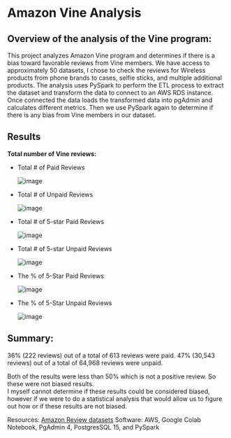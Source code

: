 # Amazon Vine Analysis

## Overview of the analysis of the Vine program:
This project analyzes Amazon Vine program and determines if there is a bias toward favorable reviews from Vine members. We have access to approximately 50 datasets, I chose to check the reviews for Wireless products from phone brands to cases, selfie sticks, and multiple additional products.  The analysis uses PySpark to perform the ETL process to extract the dataset and transform the data to connect to an AWS RDS instance.  Once connected the data loads the transformed data into pgAdmin and calculates different metrics.  Then we use PySpark again to determine if there is any bias from Vine members in our dataset.


## Results

**Total number of Vine reviews:**

- Total # of Paid Reviews

  ![image](https://user-images.githubusercontent.com/110787194/211240998-a34a57b0-b1d2-4dd7-8725-46bb25515bf1.png)

- Total # of Unpaid Reviews

  ![image](https://user-images.githubusercontent.com/110787194/211241041-02515ad9-2378-45e7-acc8-f06e1755c188.png)

- Total # of 5-star Paid Reviews

  ![image](https://user-images.githubusercontent.com/110787194/211241069-402468d3-3ba0-4695-8999-5b75b7df583b.png)
   
- Total # of 5-star Unpaid Reviews

  ![image](https://user-images.githubusercontent.com/110787194/211241471-1678d672-afbd-4e82-85be-691eca7b0107.png)

- The % of 5-Star Paid Reviews

  ![image](https://user-images.githubusercontent.com/110787194/211241925-9b0169f0-4f9e-4ced-ad3c-210b8904b903.png)
  
- The % of 5-Star Unpaid Reviews

  ![image](https://user-images.githubusercontent.com/110787194/211241731-7398f325-2b72-4cd7-be67-3767f66a34a9.png)


## Summary:

36% (222 reviews) out of a total of 613 reviews were paid.
47% (30,543 reviews) out of a total of 64,968 reviews were unpaid.

Both of the results were less than 50% which is not a positive review.  So these were not biased results.  
I myself cannot determine if these results could be considered biased, however if we were to do a statistical analysis that would allow us to figure out how or if these results are not biased.  



















Resources: [Amazon Review datasets](https://github.com/cedoula/Amazon_Vine_Analysis/blob/main/README.md#:~:text=Amazon%20Review%20datasets)
Software: AWS, Google Colab Notebook, PgAdmin 4, PostgresSQL 15, and PySpark  

